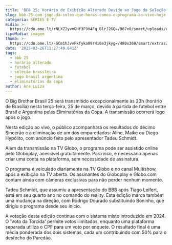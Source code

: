 ```yaml
---
title: 'BBB 25: Horário de Exibição Alterado Devido ao Jogo da Seleção Brasileira'
slug: bbb-25-com-jogo-da-seleo-que-horas-comea-o-programa-ao-vivo-hoje
categoria: SÉRIES E TV
midia: >-
  https://cdn.ome.lt/rNLXZ2yvmGHf3F9H4Fq_BlrJ2GQ=/987x0/smart/uploads/conteudo/fotos/bbb25-tadeu-schmidt-horario.jpg
tipoMidia: imagem
thumb: >-
  https://cdn.ome.lt/-GCm1hJvvFkfyka09r4i0e3jkyg=/480x360/smart/extras/conteudos/bbb25-tadeu-schmidt-horario-peq.jpg
data: '2025-03-26T11:27:49.641Z'
tags:
  - bbb 25
  - horário alterado
  - futebol
  - seleção brasileira
  - jogo brasil argentina
  - eliminatórias da copa
author: Ana Luiza
---
```


O Big Brother Brasil 25 será transmitido excepcionalmente às 23h (horário de Brasília) nesta terça-feira, 25 de março, devido à partida de futebol entre Brasil e Argentina pelas Eliminatórias da Copa. A transmissão ocorrerá logo após o jogo.

Nesta edição ao vivo, o público acompanhará os resultados do décimo Sincerão e a eliminação de um dos emparedados: Aline, Maike ou Diego Hypólito, com anúncio feito pelo apresentador Tadeu Schmidt.

Além da transmissão na TV Globo, o programa pode ser assistido online pelo Globoplay, acessível gratuitamente. Para isso, é necessário apenas criar uma conta na plataforma, sem necessidade de assinatura.

O programa é veiculado diariamente na TV Globo e no canal Multishow, após a exibição na TV aberta. Os assinantes do Globoplay e Globo.com contam ainda com câmeras exclusivas para não perder nenhum momento.

Tadeu Schmidt, que assumiu a apresentação do BBB após Tiago Leifert, está em seu quarto ano no comando do reality. Esta edição marca também uma mudança na direção, com Rodrigo Dourado substituindo Boninho, que dirigiu o programa desde seu início.

A votação desta edição continua com o sistema misto introduzido em 2024. O 'Voto da Torcida' permite votos ilimitados, enquanto uma plataforma separada utiliza o CPF para um voto por enquete. O resultado final é uma média ponderada dos dois sistemas, cada um contribuindo com 50% para o desfecho do Paredão.
